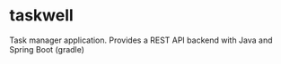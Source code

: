 # taskwell
Task manager application. Provides a REST API backend with Java and Spring Boot (gradle)
